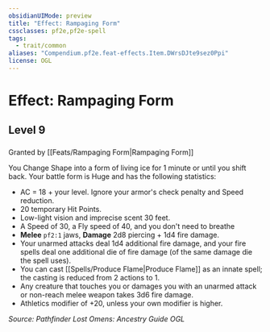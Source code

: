 ```yaml
---
obsidianUIMode: preview
title: "Effect: Rampaging Form"
cssclasses: pf2e,pf2e-spell
tags:
  - trait/common
aliases: "Compendium.pf2e.feat-effects.Item.DWrsDJte9sez0Ppi"
license: OGL
---
```

# Effect: Rampaging Form
## Level 9
### 






Granted by [[Feats/Rampaging Form|Rampaging Form]]

You Change Shape into a form of living ice for 1 minute or until you shift back. Your battle form is Huge and has the following statistics:

*   AC = 18 + your level. Ignore your armor's check penalty and Speed reduction.
*   20 temporary Hit Points.
*   Low-light vision and imprecise scent 30 feet.
*   A Speed of 30, a Fly speed of 40, and you don't need to breathe
*   **Melee** `pf2:1` jaws, **Damage** 2d8 piercing + 1d4 fire damage.
*   Your unarmed attacks deal 1d4 additional fire damage, and your fire spells deal one additional die of fire damage (of the same damage die the spell uses).
*   You can cast [[Spells/Produce Flame|Produce Flame]] as an innate spell; the casting is reduced from 2 actions to 1.
*   Any creature that touches you or damages you with an unarmed attack or non-reach melee weapon takes 3d6 fire damage.
*   Athletics modifier of +20, unless your own modifier is higher.

*Source: Pathfinder Lost Omens: Ancestry Guide*
*OGL*
